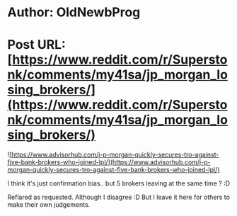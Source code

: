 # Author: OldNewbProg
# Post URL: [https://www.reddit.com/r/Superstonk/comments/my41sa/jp_morgan_losing_brokers/](https://www.reddit.com/r/Superstonk/comments/my41sa/jp_morgan_losing_brokers/)


![https://www.advisorhub.com/j-p-morgan-quickly-secures-tro-against-five-bank-brokers-who-joined-lpl/](https://www.advisorhub.com/j-p-morgan-quickly-secures-tro-against-five-bank-brokers-who-joined-lpl/)

I think it's just confirmation bias.. but 5 brokers leaving at the same time ? :D

Reflared as requested.  Although I disagree :D  But I leave it here for others to make their own judgements.